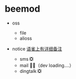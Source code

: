 # beemod
* oss
    * file
    * alioss
    
* notice
   [语雀上有详细备注](https://www.yuque.com/beego.dev/ecology/gsh5ie)
   * sms  ❎
   * mail  👨‍💻‍（dev loading....）
   * dingtalk ❎
